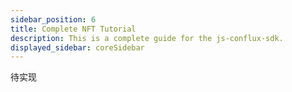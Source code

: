 ```yaml
---
sidebar_position: 6
title: Complete NFT Tutorial
description: This is a complete guide for the js-conflux-sdk.
displayed_sidebar: coreSidebar
---
```


待实现
